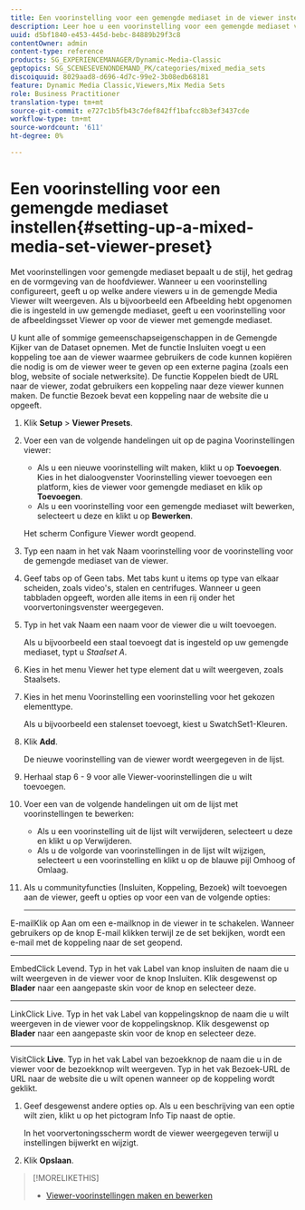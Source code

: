 ```yaml
---
title: Een voorinstelling voor een gemengde mediaset in de viewer instellen
description: Leer hoe u een voorinstelling voor een gemengde mediaset voor de viewer instelt.
uuid: d5bf1840-e453-445d-bebc-84889b29f3c8
contentOwner: admin
content-type: reference
products: SG_EXPERIENCEMANAGER/Dynamic-Media-Classic
geptopics: SG_SCENESEVENONDEMAND_PK/categories/mixed_media_sets
discoiquuid: 8029aad8-d696-4d7c-99e2-3b08edb68181
feature: Dynamic Media Classic,Viewers,Mix Media Sets
role: Business Practitioner
translation-type: tm+mt
source-git-commit: e727c1b5fb43c7def842ff1bafcc8b3ef3437cde
workflow-type: tm+mt
source-wordcount: '611'
ht-degree: 0%

---
```



# Een voorinstelling voor een gemengde mediaset instellen{#setting-up-a-mixed-media-set-viewer-preset}

Met voorinstellingen voor gemengde mediaset bepaalt u de stijl, het gedrag en de vormgeving van de hoofdviewer. Wanneer u een voorinstelling configureert, geeft u op welke andere viewers u in de gemengde Media Viewer wilt weergeven. Als u bijvoorbeeld een Afbeelding hebt opgenomen die is ingesteld in uw gemengde mediaset, geeft u een voorinstelling voor de afbeeldingsset Viewer op voor de viewer met gemengde mediaset.

U kunt alle of sommige gemeenschapseigenschappen in de Gemengde Kijker van de Dataset opnemen. Met de functie Insluiten voegt u een koppeling toe aan de viewer waarmee gebruikers de code kunnen kopiëren die nodig is om de viewer weer te geven op een externe pagina (zoals een blog, website of sociale netwerksite). De functie Koppelen biedt de URL naar de viewer, zodat gebruikers een koppeling naar deze viewer kunnen maken. De functie Bezoek bevat een koppeling naar de website die u opgeeft.

1. Klik **Setup** > **Viewer Presets**.
1. Voer een van de volgende handelingen uit op de pagina Voorinstellingen viewer:

   * Als u een nieuwe voorinstelling wilt maken, klikt u op **Toevoegen**. Kies in het dialoogvenster Voorinstelling viewer toevoegen een platform, kies de viewer voor gemengde mediaset en klik op **Toevoegen**.
   * Als u een voorinstelling voor een gemengde mediaset wilt bewerken, selecteert u deze en klikt u op **Bewerken**.

   Het scherm Configure Viewer wordt geopend.

1. Typ een naam in het vak Naam voorinstelling voor de voorinstelling voor de gemengde mediaset van de viewer.
1. Geef tabs op of Geen tabs. Met tabs kunt u items op type van elkaar scheiden, zoals video&#39;s, stalen en centrifuges. Wanneer u geen tabbladen opgeeft, worden alle items in een rij onder het voorvertoningsvenster weergegeven.
1. Typ in het vak Naam een naam voor de viewer die u wilt toevoegen.

   Als u bijvoorbeeld een staal toevoegt dat is ingesteld op uw gemengde mediaset, typt u *Staalset A*.

1. Kies in het menu Viewer het type element dat u wilt weergeven, zoals Staalsets.
1. Kies in het menu Voorinstelling een voorinstelling voor het gekozen elementtype.

   Als u bijvoorbeeld een stalenset toevoegt, kiest u SwatchSet1-Kleuren.

1. Klik **Add**.

   De nieuwe voorinstelling van de viewer wordt weergegeven in de lijst.

1. Herhaal stap 6 - 9 voor alle Viewer-voorinstellingen die u wilt toevoegen.
1. Voer een van de volgende handelingen uit om de lijst met voorinstellingen te bewerken:

   * Als u een voorinstelling uit de lijst wilt verwijderen, selecteert u deze en klikt u op Verwijderen.
   * Als u de volgorde van voorinstellingen in de lijst wilt wijzigen, selecteert u een voorinstelling en klikt u op de blauwe pijl Omhoog of Omlaag.

1. Als u communityfuncties (Insluiten, Koppeling, Bezoek) wilt toevoegen aan de viewer, geeft u opties op voor een van de volgende opties:

   * ****
E-mailKlik op Aan om een e-mailknop in de viewer in te schakelen. Wanneer gebruikers op de knop E-mail klikken terwijl ze de set bekijken, wordt een e-mail met de koppeling naar de set geopend.

   * ****
EmbedClick Levend. Typ in het vak Label van knop insluiten de naam die u wilt weergeven in de viewer voor de knop Insluiten. Klik desgewenst op 
**Blader** naar een aangepaste skin voor de knop en selecteer deze.

   * ****
LinkClick Live. Typ in het vak Label van koppelingsknop de naam die u wilt weergeven in de viewer voor de koppelingsknop. Klik desgewenst op 
**Blader** naar een aangepaste skin voor de knop en selecteer deze.

   * ****
VisitClick 
**Live**. Typ in het vak Label van bezoekknop de naam die u in de viewer voor de bezoekknop wilt weergeven. Typ in het vak Bezoek-URL de URL naar de website die u wilt openen wanneer op de koppeling wordt geklikt.

1. Geef desgewenst andere opties op. Als u een beschrijving van een optie wilt zien, klikt u op het pictogram Info Tip naast de optie.

   In het voorvertoningsscherm wordt de viewer weergegeven terwijl u instellingen bijwerkt en wijzigt.

1. Klik **Opslaan**.

>[!MORELIKETHIS]
>
>* [Viewer-voorinstellingen maken en bewerken](application-setup.md#adding_and_editing_viewer_presets)


